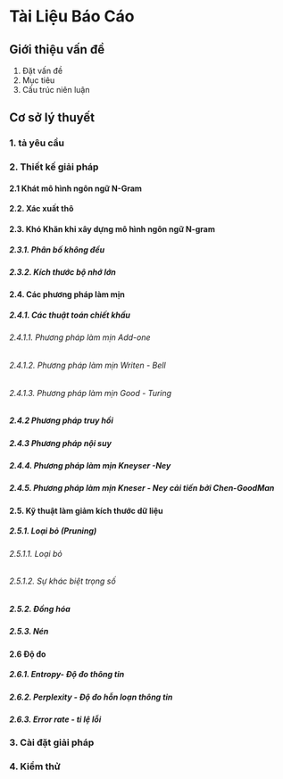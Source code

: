 # Tài Liệu Báo Cáo
## Giới thiệu vấn đề
  1. Đặt vấn đề
  2. Mục tiêu
  3. Cấu trúc niên luận
  
## Cơ sở lý thuyết 
### 1.  tả yêu cầu
### 2. Thiết kế giải pháp
#### 2.1 Khát mô hình ngôn ngữ N-Gram
#### 2.2. Xác xuất thô
#### 2.3. Khó Khăn khi xây dựng mô hình ngôn ngữ N-gram
##### 2.3.1. Phân bố không đều
##### 2.3.2. Kích thước bộ nhớ lớn
#### 2.4. Các phương pháp làm mịn
##### 2.4.1. Các thuật toán chiết khấu
###### 2.4.1.1. Phương pháp làm mịn Add-one
###### 2.4.1.2. Phương pháp làm mịn Writen - Bell
###### 2.4.1.3. Phương pháp làm mịn Good - Turing
##### 2.4.2 Phương pháp truy hồi
##### 2.4.3 Phương pháp nội suy
##### 2.4.4. Phương pháp làm mịn Kneyser -Ney
##### 2.4.5. Phương pháp làm mịn Kneser - Ney cải tiến bởi Chen-GoodMan
#### 2.5. Kỹ thuật làm giảm kích thước dữ liệu
##### 2.5.1. Loại bỏ (Pruning)
###### 2.5.1.1. Loại bỏ
###### 2.5.1.2. Sự khác biệt trọng số
##### 2.5.2. Đồng hóa
##### 2.5.3.  Nén
#### 2.6 Độ đo
##### 2.6.1. Entropy- Độ đo thông tin
##### 2.6.2. Perplexity - Độ đo hỗn loạn thông tin
##### 2.6.3. Error rate - tỉ lệ lỗi
### 3. Cài đặt giải pháp
### 4. Kiểm thử

    
    
  
